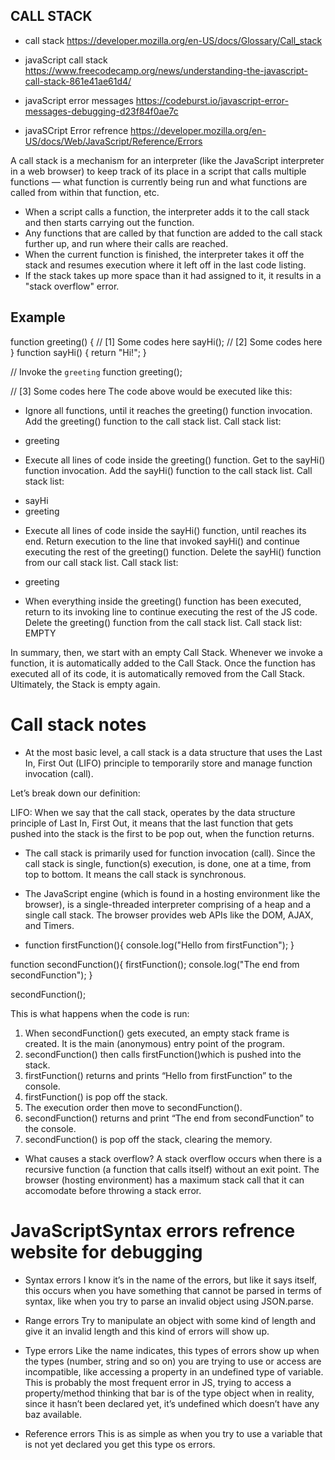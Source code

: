 ## CALL STACK

* call stack
https://developer.mozilla.org/en-US/docs/Glossary/Call_stack

* javaScript call stack
https://www.freecodecamp.org/news/understanding-the-javascript-call-stack-861e41ae61d4/

* javaScript error messages
https://codeburst.io/javascript-error-messages-debugging-d23f84f0ae7c

* javaSCript Error refrence
https://developer.mozilla.org/en-US/docs/Web/JavaScript/Reference/Errors

A call stack is a mechanism for an interpreter (like the JavaScript interpreter in a web browser) to keep track of its place in a script that calls multiple functions — what function is currently being run and what functions are called from within that function, etc.

* When a script calls a function, the interpreter adds it to the call stack and then starts carrying out the function.
* Any functions that are called by that function are added to the call stack further up, and run where their calls are reached.
* When the current function is finished, the interpreter takes it off the stack and resumes execution where it left off in the last code listing.
* If the stack takes up more space than it had assigned to it, it results in a "stack overflow" error.

## Example 

function greeting() {
   // [1] Some codes here
   sayHi();
   // [2] Some codes here
}
function sayHi() {
   return "Hi!";
}

// Invoke the `greeting` function
greeting();

// [3] Some codes here
The code above would be executed like this:

* Ignore all functions, until it reaches the greeting() function invocation.
Add the greeting() function to the call stack list.
Call stack list:
- greeting

* Execute all lines of code inside the greeting() function.
Get to the sayHi() function invocation.
Add the sayHi() function to the call stack list.
Call stack list:
- sayHi
- greeting

* Execute all lines of code inside the sayHi() function, until reaches its end.
Return execution to the line that invoked sayHi() and continue executing the rest of the greeting() function.
Delete the sayHi() function from our call stack list.
Call stack list:
- greeting

* When everything inside the greeting() function has been executed, return to its invoking line to continue executing the rest of the JS code.
Delete the greeting() function from the call stack list.
Call stack list:
EMPTY

In summary, then, we start with an empty Call Stack. Whenever we invoke a function, it is automatically added to the Call Stack. Once the function has executed all of its code, it is automatically removed from the Call Stack. Ultimately, the Stack is empty again.

# Call stack notes

* At the most basic level, a call stack is a data structure that uses the Last In, First Out (LIFO) principle to temporarily store and manage function invocation (call).

Let’s break down our definition:

LIFO: When we say that the call stack, operates by the data structure principle of Last In, First Out, it means that the last function that gets pushed into the stack is the first to be pop out, when the function returns.

* The call stack is primarily used for function invocation (call). Since the call stack is single, function(s) execution, is done, one at a time, from top to bottom. It means the call stack is synchronous.

* The JavaScript engine (which is found in a hosting environment like the browser), is a single-threaded interpreter comprising of a heap and a single call stack. The browser provides web APIs like the DOM, AJAX, and Timers.


* function firstFunction(){
  console.log("Hello from firstFunction");
}

function secondFunction(){
  firstFunction();
  console.log("The end from secondFunction");
}

secondFunction();

This is what happens when the code is run:

1. When secondFunction() gets executed, an empty stack frame is created. It is the main (anonymous) entry point of the program.
2. secondFunction() then calls firstFunction()which is pushed into the stack.
3. firstFunction() returns and prints “Hello from firstFunction” to the console.
4. firstFunction() is pop off the stack.
5. The execution order then move to secondFunction().
6. secondFunction() returns and print “The end from secondFunction” to the console.
7. secondFunction() is pop off the stack, clearing the memory.

* What causes a stack overflow?
A stack overflow occurs when there is a recursive function (a function that calls itself) without an exit point. The browser (hosting environment) has a maximum stack call that it can accomodate before throwing a stack error.

# JavaScriptSyntax errors refrence website for debugging

* Syntax errors
I know it’s in the name of the errors, but like it says itself, this occurs when you have something that cannot be parsed in terms of syntax, like when you try to parse an invalid object using JSON.parse.

* Range errors
Try to manipulate an object with some kind of length and give it an invalid length and this kind of errors will show up.

* Type errors
Like the name indicates, this types of errors show up when the types (number, string and so on) you are trying to use or access are incompatible, like accessing a property in an undefined type of variable.
This is probably the most frequent error in JS, trying to access a property/method thinking that bar is of the type object when in reality, since it hasn’t been declared yet, it’s undefined which doesn’t have any baz available.

* Reference errors
This is as simple as when you try to use a variable that is not yet declared you get this type os errors.